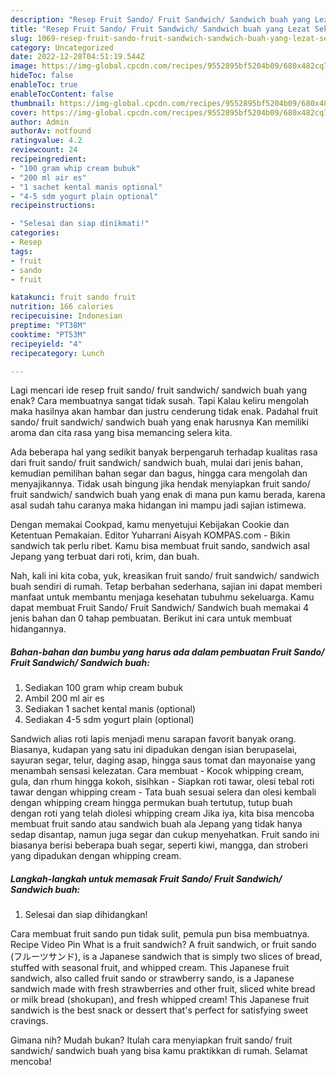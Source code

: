 ```yaml
---
description: "Resep Fruit Sando/ Fruit Sandwich/ Sandwich buah yang Lezat Sekali"
title: "Resep Fruit Sando/ Fruit Sandwich/ Sandwich buah yang Lezat Sekali"
slug: 1069-resep-fruit-sando-fruit-sandwich-sandwich-buah-yang-lezat-sekali
category: Uncategorized
date: 2022-12-28T04:51:19.544Z
image: https://img-global.cpcdn.com/recipes/9552895bf5204b09/680x482cq70/fruit-sando-fruit-sandwich-sandwich-buah-foto-resep-utama.jpg
hideToc: false
enableToc: true
enableTocContent: false
thumbnail: https://img-global.cpcdn.com/recipes/9552895bf5204b09/680x482cq70/fruit-sando-fruit-sandwich-sandwich-buah-foto-resep-utama.jpg
cover: https://img-global.cpcdn.com/recipes/9552895bf5204b09/680x482cq70/fruit-sando-fruit-sandwich-sandwich-buah-foto-resep-utama.jpg
author: Admin
authorAv: notfound
ratingvalue: 4.2
reviewcount: 24
recipeingredient:
- "100 gram whip cream bubuk"
- "200 ml air es"
- "1 sachet kental manis optional"
- "4-5 sdm yogurt plain optional"
recipeinstructions:

- "Selesai dan siap dinikmati!"
categories:
- Resep
tags:
- fruit
- sando
- fruit

katakunci: fruit sando fruit 
nutrition: 166 calories
recipecuisine: Indonesian
preptime: "PT38M"
cooktime: "PT53M"
recipeyield: "4"
recipecategory: Lunch

---
```



Lagi mencari ide resep fruit sando/ fruit sandwich/ sandwich buah yang enak? Cara membuatnya sangat tidak susah. Tapi Kalau keliru mengolah maka hasilnya akan hambar dan justru cenderung tidak enak. Padahal fruit sando/ fruit sandwich/ sandwich buah yang enak harusnya Kan memiliki aroma dan cita rasa yang bisa memancing selera kita.


Ada beberapa hal yang sedikit banyak berpengaruh terhadap kualitas rasa dari fruit sando/ fruit sandwich/ sandwich buah, mulai dari jenis bahan, kemudian pemilihan bahan segar dan bagus, hingga cara mengolah dan menyajikannya. Tidak usah bingung jika hendak menyiapkan fruit sando/ fruit sandwich/ sandwich buah yang enak di mana pun kamu berada, karena asal sudah tahu caranya maka hidangan ini mampu jadi sajian istimewa.

Dengan memakai Cookpad, kamu menyetujui Kebijakan Cookie dan Ketentuan Pemakaian. Editor Yuharrani Aisyah KOMPAS.com - Bikin sandwich tak perlu ribet. Kamu bisa membuat fruit sando, sandwich asal Jepang yang terbuat dari roti, krim, dan buah.


Nah, kali ini kita coba, yuk, kreasikan fruit sando/ fruit sandwich/ sandwich buah sendiri di rumah. Tetap berbahan sederhana, sajian ini dapat memberi manfaat untuk membantu menjaga kesehatan tubuhmu sekeluarga. Kamu dapat membuat Fruit Sando/ Fruit Sandwich/ Sandwich buah memakai 4 jenis bahan dan 0 tahap pembuatan. Berikut ini cara untuk membuat hidangannya.

<!--inarticleads1-->

##### Bahan-bahan dan bumbu yang harus ada dalam pembuatan Fruit Sando/ Fruit Sandwich/ Sandwich buah:

1. Sediakan 100 gram whip cream bubuk
1. Ambil 200 ml air es
1. Sediakan 1 sachet kental manis (optional)
1. Sediakan 4-5 sdm yogurt plain (optional)


Sandwich alias roti lapis menjadi menu sarapan favorit banyak orang. Biasanya, kudapan yang satu ini dipadukan dengan isian berupaselai, sayuran segar, telur, daging asap, hingga saus tomat dan mayonaise yang menambah sensasi kelezatan. Cara membuat - Kocok whipping cream, gula, dan rhum hingga kokoh, sisihkan - Siapkan roti tawar, olesi tebal roti tawar dengan whipping cream - Tata buah sesuai selera dan olesi kembali dengan whipping cream hingga permukan buah tertutup, tutup buah dengan roti yang telah diolesi whipping cream Jika iya, kita bisa mencoba membuat fruit sando atau sandwich buah ala Jepang yang tidak hanya sedap disantap, namun juga segar dan cukup menyehatkan. Fruit sando ini biasanya berisi beberapa buah segar, seperti kiwi, mangga, dan stroberi yang dipadukan dengan whipping cream. 

<!--inarticleads2-->

##### Langkah-langkah untuk memasak Fruit Sando/ Fruit Sandwich/ Sandwich buah:


1. Selesai dan siap dihidangkan!

Cara membuat fruit sando pun tidak sulit, pemula pun bisa membuatnya. Recipe Video Pin What is a fruit sandwich? A fruit sandwich, or fruit sando (フルーツサンド), is a Japanese sandwich that is simply two slices of bread, stuffed with seasonal fruit, and whipped cream. This Japanese fruit sandwich, also called fruit sando or strawberry sando, is a Japanese sandwich made with fresh strawberries and other fruit, sliced white bread or milk bread (shokupan), and fresh whipped cream! This Japanese fruit sandwich is the best snack or dessert that&#39;s perfect for satisfying sweet cravings. 

Gimana nih? Mudah bukan? Itulah cara menyiapkan fruit sando/ fruit sandwich/ sandwich buah yang bisa kamu praktikkan di rumah. Selamat mencoba!
